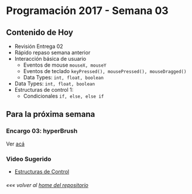 # Programación 2017 - Semana 03
## Contenido de Hoy
* Revisión Entrega 02
* Rápido repaso semana anterior
* Interacción básica de usuario
	* Eventos de mouse `mouseX, mouseY`
	* Eventos de teclado `keyPressed(), mousePressed(), mouseDragged()`
	* Data Types: `int, float, boolean`
* Data Types: `int, float, boolean`
* Estructuras de control 1:
  * Condicionales `if, else, else if`


## Para la próxima semana
### Encargo 03: hyperBrush
Ver [acá](https://github.com/Franzel/UDD_Programacion_2017_2sem/blob/master/Encargos.md#encargo-03-e03-hyperbrush)

### Video Sugerido
* [Estructuras de Control](https://www.acamica.com/clases/373/programacion-creativa-con-processing/estructuras-de-control-condicionales)



###### *««« volver al [home del repositorio](https://github.com/Franzel/UDD_Programacion_2017_2sem)*
